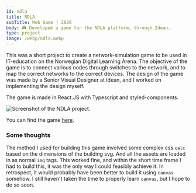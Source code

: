 ```yaml
---
id: ndla
title: NDLA
subTitle: Web Game | 2020
body: 🎮 Developed a game for the NDLA platform, through Idean.
type: project
image: /webp/ndla.webp
---
```


This was a short project to create a
network-simulation game to be used in
IT-education on the Norwegian Digital Learning
Arena. The objective of the game is to connect
various nodes through switches to the network,
and to map the correct networks to the correct
devices. The design of the game was made by a
Senior Visual Designer at Idean, and I worked
on implementing the design myself.

The game is made in React.JS with Typescript
and styled-components.

![Screenshot of the NDLA project.](/webp/ndla.webp)

You can find the game <a href="https://ndla.no/subject:26f1cd12-4242-486d-be22-75c3750a52a2/topic:6e8a2eaf-4983-4d42-a9b0-911b5921b44a/resource:4eb12732-122b-45f0-b665-1580e1f9cb18" target="_blank">here</a>.

### Some thoughts

The method I used for building this game involved some complex css `calc` based on the dimensions of the building svg. And all the assets are loaded in as normal `img` tags. This worked fine, and within the short time frame I had to build this, it was the only way I could feasibly achieve it. In retrospect, it would probably have been better to build it using `canvas` somehow. I still haven't taken the time to properly learn `canvas`, but I hope to do so soon.
